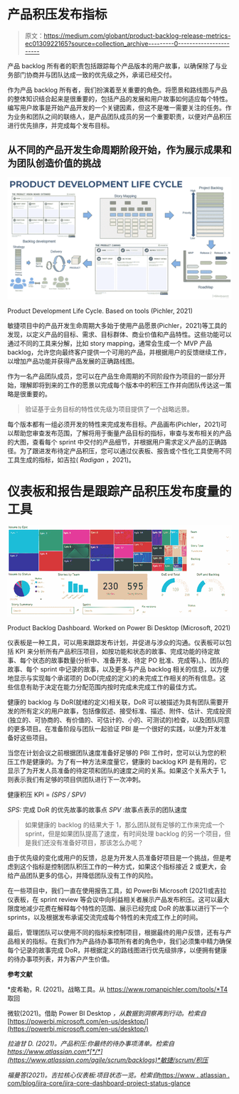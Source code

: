 # 产品积压发布指标

> 原文：<https://medium.com/globant/product-backlog-release-metrics-ec0130922165?source=collection_archive---------0----------------------->

产品 backlog 所有者的职责包括跟踪每个产品版本的用户故事，以确保除了与业务部门协商并与团队达成一致的优先级之外，承诺已经交付。

作为产品 backlog 所有者，我们扮演着至关重要的角色。将愿景和路线图与产品的整体知识结合起来是很重要的，包括产品的发展和用户故事如何适应每个特性。编写用户故事是开始产品开发的一个关键因素，但这不是唯一需要关注的任务。作为业务和团队之间的联络人，是产品团队成员的另一个重要职责，以便对产品积压进行优先排序，并完成每个发布目标。

## 从不同的产品开发生命周期阶段开始，作为展示成果和为团队创造价值的挑战

![](img/5cc58a72428b7f1bc266b495c2af15bf.png)

Product Development Life Cycle. Based on tools (Pichler, 2021)

敏捷项目中的产品开发生命周期大多始于使用产品愿景(Pichler，2021)等工具的发现，以定义产品的目标、需求、目标群体、商业价值和产品特性。这些功能可以通过不同的工具来分解，比如 story mapping，通常会生成一个 MVP 产品 backlog，允许您向最终客户提供一个可用的产品，并根据用户的反馈继续工作，以增加产品功能并获得产品发展的正确路线图。

作为一名产品团队成员，您可以在产品生命周期的不同阶段作为项目的一部分开始，理解即将到来的工作的愿景以完成每个版本中的积压工作并向团队传达这一策略是很重要的。

> 验证基于业务目标的特性优先级为项目提供了一个战略远景。

每个版本都有一组必须开发的特性来完成发布目标。产品画布(Pichler，2021)可以帮助您审查发布范围，了解将用于衡量产品目标的指标，审查与发布相关的产品的大图，查看每个 sprint 中交付的产品细节，并根据用户需求定义产品的正确路径。为了跟进发布待定产品积压，您可以通过仪表板、报告或个性化工具使用不同工具生成的指标，如吉拉( *Radigan* ，2021)。

# 仪表板和报告是跟踪产品积压发布度量的工具

![](img/7938649c6d35e235b338305874617331.png)

Product Backlog Dashboard. Worked on Power Bi Desktop (Microsoft, 2021)

仪表板是一种工具，可以用来跟踪发布计划，并促进与涉众的沟通。仪表板可以包括 KPI 来分析所有产品积压项目，如按功能和状态的故事、完成功能的待定故事、每个状态的故事数量(分析中、准备开发、待定 PO 批准、完成等)。)、团队的故事、每个 sprint 中记录的故事，以及更多与产品 backlog 相关的信息，以方便地显示与实现每个承诺项的 DoD(完成的定义)的未完成工作相关的所有信息。这些信息有助于决定在能力分配范围内按时完成未完成工作的最佳方式。

健康的 backlog 与 DoR(就绪的定义)相关联，DoR 可以被描述为具有团队需要开发的所有定义的用户故事，包括像叙述、接受标准、描述、附件、估计、完成投资(独立的、可协商的、有价值的、可估计的、小的、可测试的)检查，以及团队同意的更多项目。在准备阶段与团队一起验证 PBI 是一个很好的实践，以便为开发准备好这些项目。

当您在计划会议之前根据团队速度准备好足够的 PBI 工作时，您可以认为您的积压工作是健康的。为了有一种方法来度量它，健康的 backlog KPI 是有用的，它显示了为开发人员准备的待定项和团队的速度之间的关系。如果这个关系大于 1，则表示我们有足够的项目供团队进行下一次冲刺。

健康积压 KPI = *(SPS / SPV)*

*SPS:* 完成 DoR
的优先故事的故事点 *SPV* :故事点表示的团队速度

> 如果健康的 backlog 的结果大于 1，那么团队就有足够的工作来完成一个 sprint，但是如果团队提高了速度，有时间处理 backlog 的另一个项目，但是我们还没有准备好项目，那该怎么办呢？

由于优先级的变化或用户的反馈，总是为开发人员准备好项目是一个挑战，但是考虑到这个指标是控制团队积压工作的一种方式，如果这个指标接近 2 或更大，会给产品团队更多的信心，并降低团队没有工作的风险。

在一些项目中，我们一直在使用报告工具，如 PowerBi Microsoft (2021)或吉拉仪表板，在 sprint review 等会议中向利益相关者展示产品发布积压。这可以最大限度地减少花费在解释每个特性的范围、展示已经完成 DoR 的故事以进行下一个 sprints，以及根据发布承诺交流完成每个特性的未完成工作上的时间。

最后，管理团队可以使用不同的指标来控制项目，根据最终的用户反馈，还有与产品相关的指标。在我们作为产品待办事项所有者的角色中，我们必须集中精力确保每个记录的故事完成 DoR，并根据定义的路线图进行优先级排序，以便拥有健康的待办事项列表，并为客户产生价值。

**参考文献**

*皮希勒，R. (2021)。战略工具。从 https://www.romanpichler.com/tools/*T4 取回

微软(2021)。借助 Power BI Desktop *，从数据到洞察再到行动。检索自*[https://powerbi.microsoft.com/en-us/desktop/](https://powerbi.microsoft.com/en-us/desktop/)

*拉迪甘 D. (2021)。产品积压:你最终的待办事项清单。检索自 https://www.atlassian.com*[*/*](https://www.atlassian.com/agile/scrum/backlogs)*敏捷/scrum/积压*

*福曼答(2021)。*吉拉核心仪表板:项目状态一览*。检索自*[https://www . atlassian . com/blog/jira-core/jira-core-dashboard-project-status-glance](https://www.atlassian.com/blog/jira-core/jira-core-dashboard-project-status-glance)